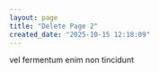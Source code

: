 ```yaml
---
layout: page
title: "Delete Page 2"
created_date: "2025-10-15 12:18:09"
---
```


vel fermentum enim non tincidunt 
